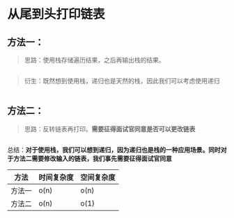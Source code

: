 # 从尾到头打印链表

## 方法一：

> 思路：使用栈存储遍历结果，之后再输出栈的结果。

```go

```

> 衍生：既然想到使用栈，递归也是天然的栈，因此我们可以考虑使用递归

```go

```

## 方法二：

> 思路：反转链表再打印。**需要征得面试官同意是否可以更改链表**

```go

```

总结：**对于使用栈，我们可以想到递归，因为递归也是栈的一种应用场景。同时对于方法二需要修改输入的链表，我们事先需要征得面试官同意**

| 方法   | 时间复杂度 | 空间复杂度 |
| ------ | ---------- | ---------- |
| 方法一 | o(n)       | o(n)       |
| 方法二 | o(n)       | o(1)       |

